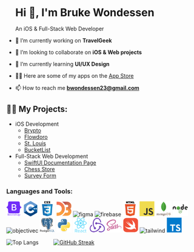 <div id="toc"">
  <ul align="left" style="list-style: none">
    <summary>
      <h1 style="margin: 0; pading: 0;">Hi 👋, I'm Bruke Wondessen</h1><br
      <h3 style="margin: 0; padding: 0;">An iOS & Full-Stack Web Developer</h3>
    </summary>
  </ul>
</div>

- 🔭 I’m currently working on **TravelGeek**

- 🤝 I’m looking to collaborate on **iOS & Web projects**

- 🌱 I’m currently learning **UI/UX Design**

- 👨‍💻 Here are some of my apps on the
[App Store](https://apps.apple.com/us/developer/bruke-wondessen/id1651114466)

- 📫 How to reach me **bwondessen23@gmail.com**

<h2>👨‍💻 My Projects:</h2>

- iOS Development
    - [Brypto](https://github.com/bwondessen/Brypto)
    - [Flowdoro](https://github.com/bwondessen/Flowdoro)
    - [St. Louis](https://github.com/bwondessen/St.-Louis)
    - [BucketList](https://github.com/bwondessen/BucketList)
- Full-Stack Web Development
    - [SwiftUI Documentation Page](https://github.com/bwondessen/SwiftUI-Documentation-Page)
    - [Chess Store](https://github.com/bwondessen/Chess-Store)
    - [Survey Form](https://github.com/bwondessen/Survey-Form)


<p align="left">
</p>

<h3 align="left">Languages and Tools:</h3>
<p align="left"> <a> <img
            src="https://raw.githubusercontent.com/devicons/devicon/master/icons/bootstrap/bootstrap-plain-wordmark.svg"
            alt="bootstrap" width="40" height="40" /> </a> <a> <img
            src="https://raw.githubusercontent.com/devicons/devicon/master/icons/cplusplus/cplusplus-original.svg"
            alt="cplusplus" width="40" height="40" /> </a> <a> <img
            src="https://raw.githubusercontent.com/devicons/devicon/master/icons/css3/css3-original-wordmark.svg"
            alt="css3" width="40" height="40" /> </a> <a> <img
            src="https://raw.githubusercontent.com/devicons/devicon/master/icons/d3js/d3js-original.svg" alt="d3js"
            width="40" height="40" /> </a> <a> <img
            src="https://www.vectorlogo.zone/logos/figma/figma-icon.svg" alt="figma" width="40" height="40" /> </a> <a> <img
            src="https://www.vectorlogo.zone/logos/firebase/firebase-icon.svg" alt="firebase" width="40" height="40" />
    </a> <a> <img
            src="https://raw.githubusercontent.com/devicons/devicon/master/icons/html5/html5-original-wordmark.svg"
            alt="html5" width="40" height="40" /> </a> <a> <img
            src="https://raw.githubusercontent.com/devicons/devicon/master/icons/javascript/javascript-original.svg"
            alt="javascript" width="40" height="40" /> </a> <a> <img
            src="https://raw.githubusercontent.com/devicons/devicon/master/icons/mongodb/mongodb-original-wordmark.svg"
            alt="mongodb" width="40" height="40" /> </a> <a>
        <img src="https://raw.githubusercontent.com/devicons/devicon/master/icons/nodejs/nodejs-original-wordmark.svg"
            alt="nodejs" width="40" height="40" /> </a> <a> <img
            src="https://www.vectorlogo.zone/logos/apple_objectivec/apple_objectivec-icon.svg" alt="objectivec"
            width="40" height="40" /> </a> <a> <img
            src="https://raw.githubusercontent.com/devicons/devicon/master/icons/postgresql/postgresql-original-wordmark.svg"
            alt="postgresql" width="40" height="40" /> </a> <a> <img
            src="https://raw.githubusercontent.com/devicons/devicon/master/icons/python/python-original.svg"
            alt="python" width="40" height="40" /> </a> <a>
        <img src="https://raw.githubusercontent.com/devicons/devicon/master/icons/react/react-original-wordmark.svg"
            alt="react" width="40" height="40" /> </a> <a>
        <img src="https://raw.githubusercontent.com/devicons/devicon/master/icons/redux/redux-original.svg" alt="redux"
            width="40" height="40" /> </a> <a> <img
            src="https://raw.githubusercontent.com/devicons/devicon/master/icons/sass/sass-original.svg" alt="sass"
            width="40" height="40" /> </a> <a> <img
            src="https://raw.githubusercontent.com/devicons/devicon/master/icons/swift/swift-original.svg" alt="swift"
            width="40" height="40" /> </a> <a> <img
            src="https://www.vectorlogo.zone/logos/tailwindcss/tailwindcss-icon.svg" alt="tailwind" width="40"
            height="40" /> </a> <a> <img
            src="https://raw.githubusercontent.com/devicons/devicon/master/icons/typescript/typescript-original.svg"
            alt="typescript" width="40" height="40" /> </a> </p>

<span>![Top Langs](https://github-readme-stats.vercel.app/api/top-langs/?username=bwondessen&layout=compact)
&nbsp;&nbsp;&nbsp;&nbsp;&nbsp;&nbsp;&nbsp;&nbsp;
        [![GitHub Streak](https://streak-stats.demolab.com/?user=bwondessen)](https://git.io/streak-stats)</span>
